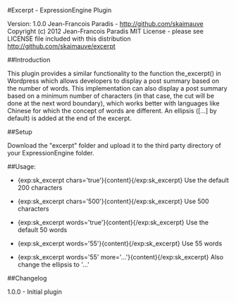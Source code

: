 #Excerpt - ExpressionEngine Plugin

Version: 1.0.0
Jean-Francois Paradis - http://github.com/skaimauve
Copyright (c) 2012 Jean-Francois Paradis
MIT License - please see LICENSE file included with this distribution
http://github.com/skaimauve/excerpt

##Introduction

This plugin provides a similar functionality to the function the_excerpt() in Wordpress which
allows developers to display a post summary based on the number of words. This implementation
can also display a post summary based on a minimum number of characters (in that case, the
cut will be done at the next word boundary), which works better with languages like Chinese 
for which the concept of words are different. An ellipsis ([...] by default) is added at the
end of the excerpt.

##Setup

Download the "excerpt" folder and upload it to the third party directory of your ExpressionEngine folder.

##Usage:
* {exp:sk_excerpt chars='true'}{content}{/exp:sk_excerpt}   Use the default 200 characters
* {exp:sk_excerpt chars='500'}{content}{/exp:sk_excerpt}    Use 500 characters

* {exp:sk_excerpt words='true'}{content}{/exp:sk_excerpt}   Use the default 50 words
* {exp:sk_excerpt words='55'}{content}{/exp:sk_excerpt}     Use 55 words

* {exp:sk_excerpt words='55' more='...'}{content}{/exp:sk_excerpt}   Also change the ellipsis to '...'

##Changelog

1.0.0 - Initial plugin